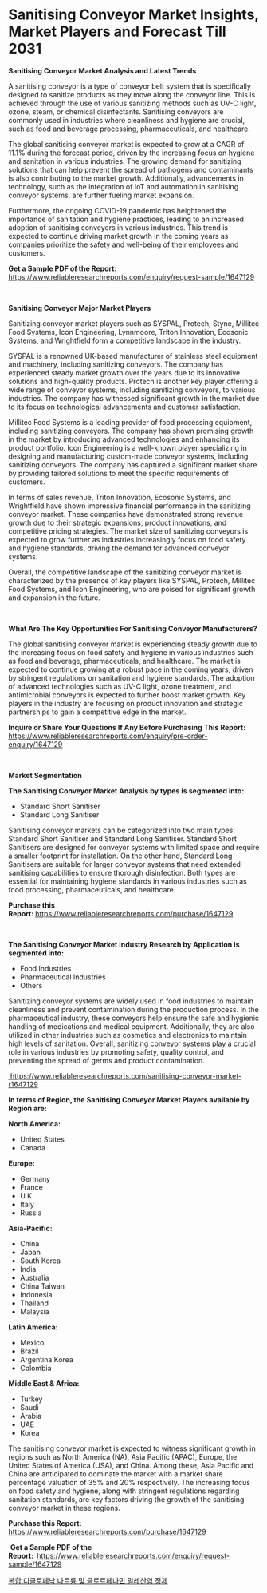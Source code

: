 <p><h1>Sanitising Conveyor Market Insights, Market Players and Forecast Till 2031</h1></p><p><strong>Sanitising Conveyor Market Analysis and Latest Trends</strong></p>
<p><p>A sanitising conveyor is a type of conveyor belt system that is specifically designed to sanitize products as they move along the conveyor line. This is achieved through the use of various sanitizing methods such as UV-C light, ozone, steam, or chemical disinfectants. Sanitising conveyors are commonly used in industries where cleanliness and hygiene are crucial, such as food and beverage processing, pharmaceuticals, and healthcare.</p><p>The global sanitising conveyor market is expected to grow at a CAGR of 11.1% during the forecast period, driven by the increasing focus on hygiene and sanitation in various industries. The growing demand for sanitizing solutions that can help prevent the spread of pathogens and contaminants is also contributing to the market growth. Additionally, advancements in technology, such as the integration of IoT and automation in sanitising conveyor systems, are further fueling market expansion.</p><p>Furthermore, the ongoing COVID-19 pandemic has heightened the importance of sanitation and hygiene practices, leading to an increased adoption of sanitising conveyors in various industries. This trend is expected to continue driving market growth in the coming years as companies prioritize the safety and well-being of their employees and customers.</p></p>
<p><strong>Get a Sample PDF of the Report:&nbsp;</strong> <a href="https://www.reliableresearchreports.com/enquiry/request-sample/1647129">https://www.reliableresearchreports.com/enquiry/request-sample/1647129</a></p>
<p>&nbsp;</p>
<p><strong>Sanitising Conveyor Major Market Players</strong></p>
<p><p>Sanitizing conveyor market players such as SYSPAL, Protech, Styne, Millitec Food Systems, Icon Engineering, Lynnmoore, Triton Innovation, Ecosonic Systems, and Wrightfield form a competitive landscape in the industry. </p><p>SYSPAL is a renowned UK-based manufacturer of stainless steel equipment and machinery, including sanitizing conveyors. The company has experienced steady market growth over the years due to its innovative solutions and high-quality products. Protech is another key player offering a wide range of conveyor systems, including sanitizing conveyors, to various industries. The company has witnessed significant growth in the market due to its focus on technological advancements and customer satisfaction.</p><p>Millitec Food Systems is a leading provider of food processing equipment, including sanitizing conveyors. The company has shown promising growth in the market by introducing advanced technologies and enhancing its product portfolio. Icon Engineering is a well-known player specializing in designing and manufacturing custom-made conveyor systems, including sanitizing conveyors. The company has captured a significant market share by providing tailored solutions to meet the specific requirements of customers.</p><p>In terms of sales revenue, Triton Innovation, Ecosonic Systems, and Wrightfield have shown impressive financial performance in the sanitizing conveyor market. These companies have demonstrated strong revenue growth due to their strategic expansions, product innovations, and competitive pricing strategies. The market size of sanitizing conveyors is expected to grow further as industries increasingly focus on food safety and hygiene standards, driving the demand for advanced conveyor systems. </p><p>Overall, the competitive landscape of the sanitizing conveyor market is characterized by the presence of key players like SYSPAL, Protech, Millitec Food Systems, and Icon Engineering, who are poised for significant growth and expansion in the future.</p></p>
<p>&nbsp;</p>
<p><strong>What Are The Key Opportunities For Sanitising Conveyor Manufacturers?</strong></p>
<p><p>The global sanitising conveyor market is experiencing steady growth due to the increasing focus on food safety and hygiene in various industries such as food and beverage, pharmaceuticals, and healthcare. The market is expected to continue growing at a robust pace in the coming years, driven by stringent regulations on sanitation and hygiene standards. The adoption of advanced technologies such as UV-C light, ozone treatment, and antimicrobial conveyors is expected to further boost market growth. Key players in the industry are focusing on product innovation and strategic partnerships to gain a competitive edge in the market.</p></p>
<p><strong>Inquire or Share Your Questions If Any Before Purchasing This Report:</strong> <a href="https://www.reliableresearchreports.com/enquiry/pre-order-enquiry/1647129">https://www.reliableresearchreports.com/enquiry/pre-order-enquiry/1647129</a></p>
<p>&nbsp;</p>
<p><strong>Market Segmentation</strong></p>
<p><strong>The Sanitising Conveyor Market Analysis by types is segmented into:</strong></p>
<p><ul><li>Standard Short Sanitiser</li><li>Standard Long Sanitiser</li></ul></p>
<p><p>Sanitising conveyor markets can be categorized into two main types: Standard Short Sanitiser and Standard Long Sanitiser. Standard Short Sanitisers are designed for conveyor systems with limited space and require a smaller footprint for installation. On the other hand, Standard Long Sanitisers are suitable for larger conveyor systems that need extended sanitising capabilities to ensure thorough disinfection. Both types are essential for maintaining hygiene standards in various industries such as food processing, pharmaceuticals, and healthcare.</p></p>
<p><strong>Purchase this Report:&nbsp;</strong><a href="https://www.reliableresearchreports.com/purchase/1647129">https://www.reliableresearchreports.com/purchase/1647129</a></p>
<p>&nbsp;</p>
<p><strong>The Sanitising Conveyor Market Industry Research by Application is segmented into:</strong></p>
<p><ul><li>Food Industries</li><li>Pharmaceutical Industries</li><li>Others</li></ul></p>
<p><p>Sanitizing conveyor systems are widely used in food industries to maintain cleanliness and prevent contamination during the production process. In the pharmaceutical industry, these conveyors help ensure the safe and hygienic handling of medications and medical equipment. Additionally, they are also utilized in other industries such as cosmetics and electronics to maintain high levels of sanitation. Overall, sanitizing conveyor systems play a crucial role in various industries by promoting safety, quality control, and preventing the spread of germs and product contamination.</p></p>
<p><a href="https://www.reliableresearchreports.com/sanitising-conveyor-market-r1647129">&nbsp;https://www.reliableresearchreports.com/sanitising-conveyor-market-r1647129</a></p>
<p><strong>In terms of Region, the Sanitising Conveyor Market Players available by Region are:</strong></p>
<p>
    <p> <strong> North America: </strong>
        <ul>
            <li>United States</li>
            <li>Canada</li>
        </ul>
        </p> 
    <p> <strong> Europe: </strong>
        <ul>
            <li>Germany</li>
            <li>France</li>
            <li>U.K.</li>
            <li>Italy</li>
            <li>Russia</li>
        </ul>
        </p> 
    <p> <strong> Asia-Pacific: </strong>
        <ul>
            <li>China</li>
            <li>Japan</li>
            <li>South Korea</li>
            <li>India</li>
            <li>Australia</li>
            <li>China Taiwan</li>
            <li>Indonesia</li>
            <li>Thailand</li>
            <li>Malaysia</li>
        </ul>
        </p> 
    <p> <strong> Latin America: </strong>
        <ul>
            <li>Mexico</li>
            <li>Brazil</li>
            <li>Argentina Korea</li>
            <li>Colombia</li>
        </ul>
        </p> 
    <p> <strong> Middle East & Africa: </strong>
        <ul>
            <li>Turkey</li>
            <li>Saudi</li>
            <li>Arabia</li>
            <li>UAE</li>
            <li>Korea</li>
        </ul>
    </p>
    </p>
<p><p>The sanitising conveyor market is expected to witness significant growth in regions such as North America (NA), Asia Pacific (APAC), Europe, the United States of America (USA), and China. Among these, Asia Pacific and China are anticipated to dominate the market with a market share percentage valuation of 35% and 20% respectively. The increasing focus on food safety and hygiene, along with stringent regulations regarding sanitation standards, are key factors driving the growth of the sanitising conveyor market in these regions.</p></p>
<p><strong>Purchase this Report: </strong><a href="https://www.reliableresearchreports.com/purchase/1647129">https://www.reliableresearchreports.com/purchase/1647129</a></p>
<p>&nbsp;<strong>Get a Sample PDF of the Report:&nbsp;&nbsp;</strong><a href="https://www.reliableresearchreports.com/enquiry/request-sample/1647129">https://www.reliableresearchreports.com/enquiry/request-sample/1647129</a></p>
<p><strong></strong></p>
<p><p><a href="https://medium.com/@lilmama456456/%EB%94%94%ED%81%B4%EB%A1%9C%ED%8E%98%EB%82%98%ED%8A%B8%EB%82%98%ED%8A%B8%EB%A5%A8%EA%B3%BC-%ED%81%B4%EB%A1%9C%ED%94%84%EB%A0%88%EB%82%98%EB%AF%BC%EB%A7%90%EB%A0%88%EC%9D%B4%ED%8A%B8-%EC%95%8C%EC%95%BD-%EC%8B%9C%EC%9E%A5-%EC%A1%B0%EC%82%AC-%EB%B3%B4%EA%B3%A0%EC%84%9C-2024%EB%85%84%EB%B6%80%ED%84%B0-2031%EB%85%84%EA%B9%8C%EC%A7%80%EC%9D%98-%EC%97%AD%EC%82%AC-%EB%B0%8F-%EC%98%88%EC%B8%A1-562b286b7b88">복합 디클로페낙 나트륨 및 클로르페나민 말레산염 정제</a></p></p>